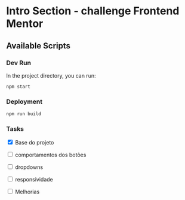 # Intro Section - challenge Frontend Mentor

## Available Scripts

### Dev Run
In the project directory, you can run:

`npm start`

### Deployment

 `npm run build`

### Tasks

<input type="checkbox" checked> Base do projeto

<input type="checkbox" > comportamentos dos botões

<input type="checkbox" > dropdowns

<input type="checkbox" > responsividade

<input type="checkbox" > Melhorias

